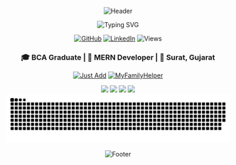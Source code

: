 <div align="center">
  
![Header](https://capsule-render.vercel.app/api?type=waving&color=0:00FFD2,100:00A3FF&height=190&section=header&text=Jenish%20Ghadiya&fontSize=70&fontColor=fff&animation=fadeIn)

<img src="https://readme-typing-svg.demolab.com?font=Fira+Code&size=22&duration=3000&pause=1000&color=00FFD2&center=true&vCenter=true&width=440&lines=MERN+Stack+Developer+⚡;Building+Digital+Solutions+🚀" alt="Typing SVG" />

[![GitHub](https://img.shields.io/badge/GitHub-100000?style=for-the-badge&logo=github&logoColor=white)](https://github.com/yash-babariya)
[![LinkedIn](https://img.shields.io/badge/LinkedIn-0077B5?style=for-the-badge&logo=linkedin&logoColor=white)](https://linkedin.com/in/yash-babariya-a370b52a5)
![Views](https://komarev.com/ghpvc/?username=yash-babariya&style=for-the-badge&color=00FFD2)

### 🎓 BCA Graduate | 💼 MERN Developer | 📍 Surat, Gujarat

[![Just Add](https://img.shields.io/badge/Just%20Add-Online%20Shopping-00FFD2?style=flat-square&logo=react)](https://justadd.vercel.app)
[![MyFamilyHelper](https://img.shields.io/badge/MyFamilyHelper-Family%20Management-00FFD2?style=flat-square&logo=react)](https://myfamilyhelper.vercel.app)

<img src="https://skillicons.dev/icons?i=react,nodejs,express,mongodb,javascript,html,css,redux,git,vscode&theme=dark&perline=5"/>

<img width="49%" src="https://github-readme-stats.vercel.app/api?username=yash-babariya&show_icons=true&theme=dark&bg_color=0D1117&hide_border=true&icon_color=00FFD2&title_color=00FFD2"/>
<img width="49%" src="https://github-readme-streak-stats.herokuapp.com/?user=yash-babariya&theme=dark&background=0D1117&hide_border=true&ring=00FFD2&fire=00FFD2&currStreakLabel=00FFD2"/>

<img width="70%" src="https://github-readme-stats.vercel.app/api/top-langs/?username=yash-babariya&theme=dark&bg_color=0D1117&hide_border=true&layout=compact&title_color=00FFD2"/>

<img src="https://raw.githubusercontent.com/platane/platane/output/github-contribution-grid-snake-dark.svg" width="100%">

![Footer](https://capsule-render.vercel.app/api?type=waving&color=0:00FFD2,100:00A3FF&height=120&section=footer)

</div>
